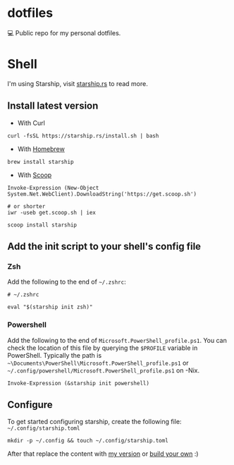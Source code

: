 # dotfiles

💻 Public repo for my personal dotfiles.

# Shell

I'm using Starship, visit [starship.rs](https://starship.rs) to read more.

## Install latest version

* With Curl
```
curl -fsSL https://starship.rs/install.sh | bash
```

* With [Homebrew](https://brew.sh/)
```
brew install starship
```

* With [Scoop](https://scoop.sh)

```
Invoke-Expression (New-Object System.Net.WebClient).DownloadString('https://get.scoop.sh')

# or shorter
iwr -useb get.scoop.sh | iex
```

```
scoop install starship
```

## Add the init script to your shell's config file

### Zsh

Add the following to the end of `~/.zshrc`:

```
# ~/.zshrc

eval "$(starship init zsh)"
```

### Powershell

Add the following to the end of `Microsoft.PowerShell_profile.ps1`. 
You can check the location of this file by querying the `$PROFILE` variable in PowerShell. 
Typically the path is `~\Documents\PowerShell\Microsoft.PowerShell_profile.ps1` or `~/.config/powershell/Microsoft.PowerShell_profile.ps1` on -Nix.

```
Invoke-Expression (&starship init powershell)
```

## Configure

To get started configuring starship, create the following file: `~/.config/starship.toml`

```
mkdir -p ~/.config && touch ~/.config/starship.toml
```

After that replace the content with [my version](/.config/starship.toml) or [build your own](https://starship.rs/config/) :)
